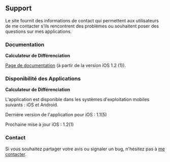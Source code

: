 ## Support

Le site fournit des informations de contact qui permettent aux utilisateurs de me contacter s'ils rencontrent des problèmes ou souhaitent poser des questions sur mes applications.

### Documentation

**Calculateur de Différenciation**

[Page de documentation](https://www.taketechease.com/differentiation/differentiation-calculator-en.html) (à partir de la version iOS 1.2 (1)).

### Disponibilité des Applications

**Calculateur de Différenciation**

  L'application est disponible dans les systèmes d'exploitation mobiles suivants : iOS et Android.

  Dernière version de l'application pour iOS : 1.1(5)

  Prochaine mise à jour iOS : 1.2(1)
  
### Contact

Si vous souhaitez partager votre avis ou signaler un bug, n'hésitez pas à [me contacter](mailto:i.d.kosinska@gmail.com).
